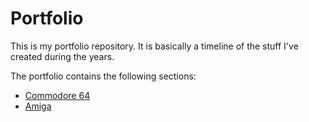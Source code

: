 # Portfolio

This is my portfolio repository. It is basically a timeline of the stuff I've created during the years.

The portfolio contains the following sections:

  * [Commodore 64](c64/)
  * [Amiga](amiga/)
